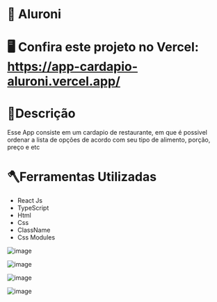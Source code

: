 # :rocket: Aluroni
# 🖥️ Confira este projeto no Vercel: https://app-cardapio-aluroni.vercel.app/

# 📕Descrição
  Esse App consiste em um cardapio de restaurante, em que é possivel ordenar a lista de opções de acordo com seu tipo de alimento, porção, preço e etc
  # 🪓Ferramentas Utilizadas
- React Js
- TypeScript
- Html
- Css
- ClassName
- Css Modules

![image](https://user-images.githubusercontent.com/125046205/228611975-07fff36f-70a1-4a1f-99f2-5694f44f783e.png)

![image](https://user-images.githubusercontent.com/125046205/228612091-1746fcb8-4972-40d1-8f71-807ec560b094.png)

![image](https://user-images.githubusercontent.com/125046205/228612210-819490e3-52dc-4681-be8d-841be09d2958.png)

![image](https://user-images.githubusercontent.com/125046205/228612325-542c582b-4473-4f01-9ff1-4a7241de81fe.png)



